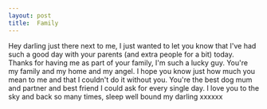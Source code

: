 ```yaml
---
layout: post
title:  Family
---
```

Hey darling just there next to me, I just wanted to let you know that I've had such a good day with your parents (and extra people for a bit) today. Thanks for having me as part of your family, I'm such a lucky guy. You're my family and my home and my angel. I hope you know just how much you mean to me and that I couldn't do it without you. You're the best dog mum and partner and best friend I could ask for every single day. I love you to the sky and back so many times, sleep well bound my darling xxxxxx 
